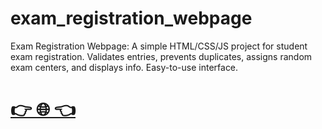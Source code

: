 # exam_registration_webpage
Exam Registration Webpage: A simple HTML/CSS/JS project for student exam registration. Validates entries, prevents duplicates, assigns random exam centers, and displays info. Easy-to-use interface.

# [👉 🌐 👈](https://saiamareswar.github.io/exam_registration_webpage/)
